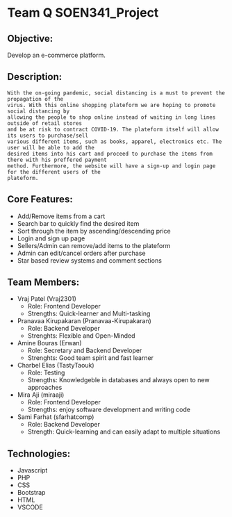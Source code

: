 # Team Q SOEN341_Project
## Objective:
Develop an e-commerce platform.
## Description:
    With the on-going pandemic, social distancing is a must to prevent the propagation of the
    virus. With this online shopping plateform we are hoping to promote social distancing by
    allowing the people to shop online instead of waiting in long lines outside of retail stores 
    and be at risk to contract COVID-19. The plateform itself will allow its users to purchase/sell 
    various different items, such as books, apparel, electronics etc. The user will be able to add the 
    desired items into his cart and proceed to purchase the items from there with his preffered payment
    method. Furthermore, the website will have a sign-up and login page for the different users of the 
    plateform.
## Core Features:
- Add/Remove items from a cart
- Search bar to quickly find the desired item
- Sort through the item by ascending/descending price
- Login and sign up page
- Sellers/Admin can remove/add items to the plateform
- Admin can edit/cancel orders after purchase
- Star based review systems and comment sections
## Team Members:
- Vraj Patel (Vraj2301) 
    - Role: Frontend Developer
    - Strengths: Quick-learner and Multi-tasking
- Pranavaa Kirupakaran (Pranavaa-Kirupakaran)
    - Role: Backend Developer
    - Strenghts: Flexible and Open-Minded
- Amine Bouras (Erwan)
    - Role: Secretary and Backend Developer
    - Strenghts: Good team spirit and fast learner
- Charbel Elias (TastyTaouk)
    - Role: Testing
    - Strengths: Knowledgeble in databases and always open to new approaches
- Mira Aji (miraaji)
    - Role: Frontend Developer
    - Strengths: enjoy software development and writing code
- Sami Farhat (sfarhatcomp)
    - Role: Backend Developer
    - Strength: Quick-learning and can easily adapt to multiple situations
## Technologies:
- Javascript
- PHP
- CSS
- Bootstrap
- HTML
- VSCODE

